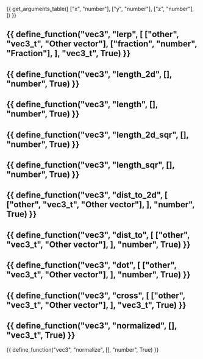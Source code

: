 {{ get_arguments_table([
    ["x", "number"],
    ["y", "number"],
    ["z", "number"],
]) }}

{{ define_function("vec3", "lerp", [
    ["other", "vec3_t", "Other vector"],
    ["fraction", "number", "Fraction"],
], "vec3_t", True) }}
---
{{ define_function("vec3", "length_2d", [], "number", True) }}
---
{{ define_function("vec3", "length", [], "number", True) }}
---
{{ define_function("vec3", "length_2d_sqr", [], "number", True) }}
---
{{ define_function("vec3", "length_sqr", [], "number", True) }}
---
{{ define_function("vec3", "dist_to_2d", [
    ["other", "vec3_t", "Other vector"],
], "number", True) }}
---
{{ define_function("vec3", "dist_to", [
    ["other", "vec3_t", "Other vector"],
], "number", True) }}
---
{{ define_function("vec3", "dot", [
    ["other", "vec3_t", "Other vector"],
], "number", True) }}
---
{{ define_function("vec3", "cross", [
    ["other", "vec3_t", "Other vector"],
], "vec3_t", True) }}
---
{{ define_function("vec3", "normalized", [], "vec3_t", True) }}
---
{{ define_function("vec3", "normalize", [], "number", True) }}